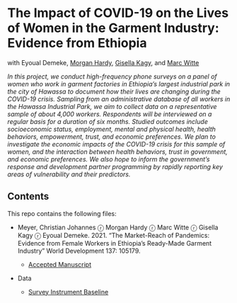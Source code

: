 # The Impact of COVID-19 on the Lives of Women in the Garment Industry: Evidence from Ethiopia

with Eyoual Demeke, [Morgan Hardy](https://sites.google.com/a/nyu.edu/morganhardy/home), [Gisella Kagy](http://pages.vassar.edu/gisellakagy/), and [Marc Witte](http://www.marcwitte.com)

*In this project, we conduct high-frequency phone surveys on a panel of women who work in garment factories in Ethiopia’s largest industrial park in the city of Hawassa to document how their lives are changing during the COVID-19 crisis. Sampling from an administrative database of all workers in the Hawassa Industrial Park, we aim to collect data on a representative sample of about 4,000 workers. Respondents will be interviewed on a regular basis for a duration of six months. Studied outcomes include socioeconomic status, employment, mental and physical health, health behaviors, empowerment, trust, and economic preferences. We plan to investigate the economic impacts of the COVID-19 crisis for this sample of women, and the interaction between health behaviors, trust in government, and economic preferences. We also hope to inform the government’s response and development partner programming by rapidly reporting key areas of vulnerability and their predictors.*




## Contents

This repo contains the following files:

- Meyer, Christian Johannes ⓡ Morgan Hardy ⓡ Marc Witte ⓡ Gisella Kagy ⓡ Eyoual Demeke. 2021. “The Market-Reach of Pandemics: Evidence from Female Workers in Ethiopia’s Ready-Made Garment Industry” World Development 137: 105179.
  - [Accepted Manuscript](https://github.com/chrjmeyer/RMGWorkersEthiopiaCOVID19/blob/master/MarketReachPandemics_AcceptedManuscript_WD.pdf)

- Data
  - [Survey Instrument Baseline](https://github.com/chrjmeyer/GarmentWorkersEthiopiaCOVID19/blob/master/survey_instruments/baselinesurvey_english_public.pdf)

